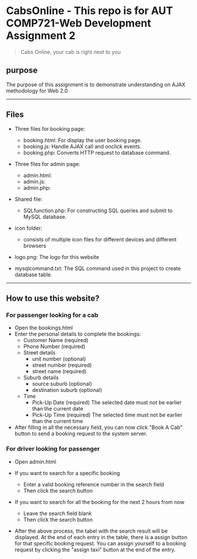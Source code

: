# CabsOnline - This repo is for AUT COMP721-Web Development Assignment 2
> Cabs Online, your cab is right next to you

## purpose
The purpose of this assignment is to demonstrate understanding on AJAX methodology for Web 2.0

---

## Files

- Three files for booking page:
    - booking.html: For display the user booking page.
    - booking.js: Handle AJAX call and onclick events.
    - booking.php: Converts HTTP request to database command.

- Three files for admin page:
    - admin.html: 
    - admin.js:
    - admin.php:

- Shared file:
    - SQLfunction.php: For constructing SQL queries and submit to MySQL database.

- icon folder:
    - consists of multiple icon files for different devices and different browsers

- logo.png: The logo for this website

- mysqlcommand.txt: The SQL command used in this project to create database table.

---

## How to use this website?

### For passenger looking for a cab

- Open the bookings.html
- Enter the personal details to complete the bookings:
    - Customer Name (required)
    - Phone Number (required)
    - Street details 
        - unit number (optional)
        - street number (required)
        - street name (required)
    - Suburb details
        - source suburb (optional)
        - destination suburb (optional)
    - Time
        - Pick-Up Date (required)
        The selected date must not be earlier than the current date
        - Pick-Up Time (required)
        The selected time must not be earlier than the current time
- After filling in all the necessary field, you can now click "Book A Cab" button to send a booking request to the system server.

### For driver looking for passenger

- Open admin.html
- If you want to search for a specific booking
    - Enter a valid booking reference number in the search field
    - Then click the search button
- If you want to search for all the booking for the next 2 hours from now
    - Leave the search field blank
    - Then click the search button

- After the above process, the tabel with the search result will be displayed. At the end of each entry in the table, there is a assign button for that specific booking request. You can assign yourself to a booking request by clicking the "assign taxi" button at the end of the entry. 